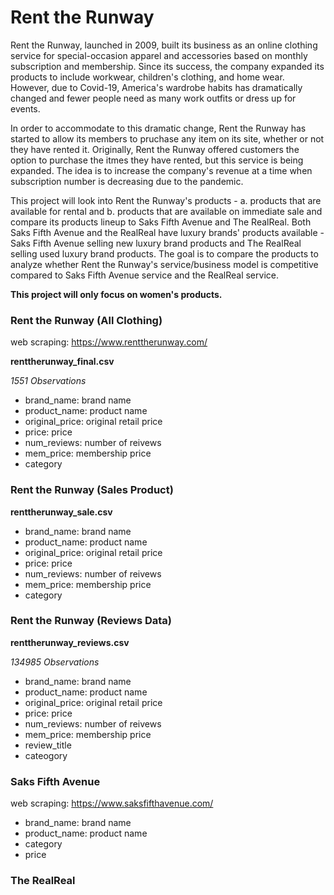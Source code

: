 # Rent the Runway


Rent the Runway, launched in 2009, built its business as an online clothing service for special-occasion apparel and accessories based on monthly subscription and membership. Since its success, the company expanded its products to include workwear, children's clothing, and home wear. However, due to Covid-19, America's wardrobe habits has dramatically changed and fewer people need as many work outfits or dress up for events. 

In order to accommodate to this dramatic change, Rent the Runway has started to allow its members to pruchase any item on its site, whether or not they have rented it. Originally, Rent the Runway offered customers the option to purchase the itmes they have rented, but this service is being expanded. The idea is to increase the company's revenue at a time when subscription number is decreasing due to the pandemic. 

This project will look into Rent the Runway's products - a. products that are available for rental and b. products that are available on immediate sale and compare its products lineup to Saks Fifth Avenue and The RealReal. Both Saks Fifth Avenue and the RealReal have luxury brands' products available - Saks Fifth Avenue selling new luxury brand products and The RealReal selling used luxury brand products. The goal is to compare the products to analyze whether Rent the Runway's service/business model is competitive compared to Saks Fifth Avenue service and the RealReal service.





**This project will only focus on women's products.**


### Rent the Runway (All Clothing)
web scraping: https://www.renttherunway.com/ 

**renttherunway_final.csv**

*1551 Observations*

- brand_name: brand name
- product_name: product name
- original_price: original retail price
- price: price 
- num_reviews: number of reivews
- mem_price: membership price
- category



### Rent the Runway (Sales Product)
**renttherunway_sale.csv**


- brand_name: brand name
- product_name: product name
- original_price: original retail price
- price: price 
- num_reviews: number of reivews
- mem_price: membership price
- category


### Rent the Runway (Reviews Data)
**renttherunway_reviews.csv**

*134985 Observations*

- brand_name: brand name
- product_name: product name
- original_price: original retail price
- price: price 
- num_reviews: number of reivews
- mem_price: membership price
- review_title
- cateogory

### Saks Fifth Avenue
web scraping: https://www.saksfifthavenue.com/ 

- brand_name: brand name
- product_name: product name
- category
- price

### The RealReal



